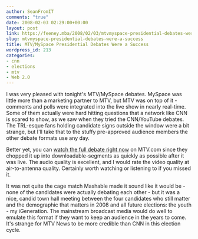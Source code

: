 ```yaml
---
author: SeanFromIT
comments: "true"
date: 2008-02-03 02:29:00+00:00
layout: post
link: https://feeney.mba/2008/02/03/mtvmyspace-presidential-debates-were-a-success/
slug: mtvmyspace-presidential-debates-were-a-success
title: MTV/MySpace Presidential Debates Were a Success
wordpress_id: 213
categories:
- cnn
- elections
- mtv
- Web 2.0
---
```


I was very pleased with tonight's MTV/MySpace debates. MySpace was little more than a marketing partner to MTV, but MTV was on top of it - comments and polls were integrated into the live show in nearly real-time. Some of them actually were hard hitting questions that a network like CNN is scared to show, as we saw when they tried the CNN/YouTube debates. The TRL-esque fans holding candidate signs outside the window were a bit strange, but I'll take that to the stuffy pre-approved audience members the other debate formats use any day.  
  
Better yet, you can [watch the full debate right now](http://www.mtv.com/overdrive/?id=1580846&vid=207153) on MTV.com since they chopped it up into downloadable-segments as quickly as possible after it was live. The audio quality is excellent, and I would rate the video quality at air-to-antenna quality. Certainly worth watching or listening to if you missed it.  
  
It was not quite the cage match Mashable made it sound like it would be - none of the candidates were actually debating each other - but it was a nice, candid town hall meeting between the four candidates who still matter and the demographic that matters in 2008 and all future elections: the youth - my iGeneration. The mainstream broadcast media would do well to emulate this format if they want to keep an audience in the years to come. It's strange for MTV News to be more credible than CNN in this election cycle.
